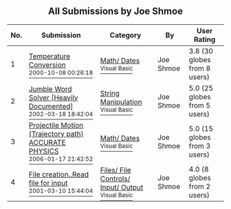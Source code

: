 ﻿<div align="center">

## All Submissions by Joe Shmoe

</div>

No.  | Submission | Category | By   | User Rating
---- | ---------- | -------- | ---- | -----------
1 | [Temperature Conversion<br /><sup>2000-10-08 00:26:18</sup>](https://github.com/Planet-Source-Code/joe-shmoe-temperature-conversion__1-11921) | [Math/ Dates<br /><sup>Visual Basic</sup>](../ByCategory/math-dates__1-37.md) | Joe Shmoe | 3.8 (30 globes from 8 users)
2 | [Jumble Word Solver \[Heavily Documented\]<br /><sup>2002-03-18 18:42:04</sup>](https://github.com/Planet-Source-Code/joe-shmoe-jumble-word-solver-heavily-documented__1-32800) | [String Manipulation<br /><sup>Visual Basic</sup>](../ByCategory/string-manipulation__1-5.md) | Joe Shmoe | 5.0 (25 globes from 5 users)
3 | [Projectile Motion \(Trajectory path\) ACCURATE PHYSICS<br /><sup>2006-01-17 21:42:52</sup>](https://github.com/Planet-Source-Code/joe-shmoe-projectile-motion-trajectory-path-accurate-physics__1-64073) | [Math/ Dates<br /><sup>Visual Basic</sup>](../ByCategory/math-dates__1-37.md) | Joe Shmoe | 5.0 (15 globes from 3 users)
4 | [File creation\.\.Read file for input<br /><sup>2001-03-10 15:44:04</sup>](https://github.com/Planet-Source-Code/joe-shmoe-file-creation-read-file-for-input__1-21759) | [Files/ File Controls/ Input/ Output<br /><sup>Visual Basic</sup>](../ByCategory/files-file-controls-input-output__1-3.md) | Joe Shmoe | 4.0 (8 globes from 2 users)
